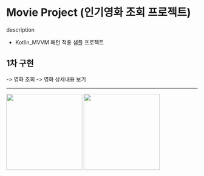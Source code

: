 # Movie Project (인기영화 조회 프로젝트) 


description 
 - Kotlin_MVVM 패턴 적용 샘플 프로젝트
 
 
 <h2>1차 구현</h2>
  -> 영화 조회
  -> 영화 상세내용 보기
  
-----------
<div>
  <img width="200" src="https://user-images.githubusercontent.com/46430166/92470029-ca8f2a00-f210-11ea-93a6-868210ec52ed.jpg">
  <img width="200" src="https://user-images.githubusercontent.com/46430166/92470165-01654000-f211-11ea-90b1-0b7a4885ebb3.jpg">
</div>
